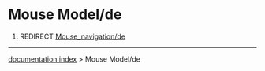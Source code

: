 # Mouse Model/de
1.  REDIRECT [Mouse\_navigation/de](Mouse_navigation/de.md)

---
[documentation index](../README.md) > Mouse Model/de
